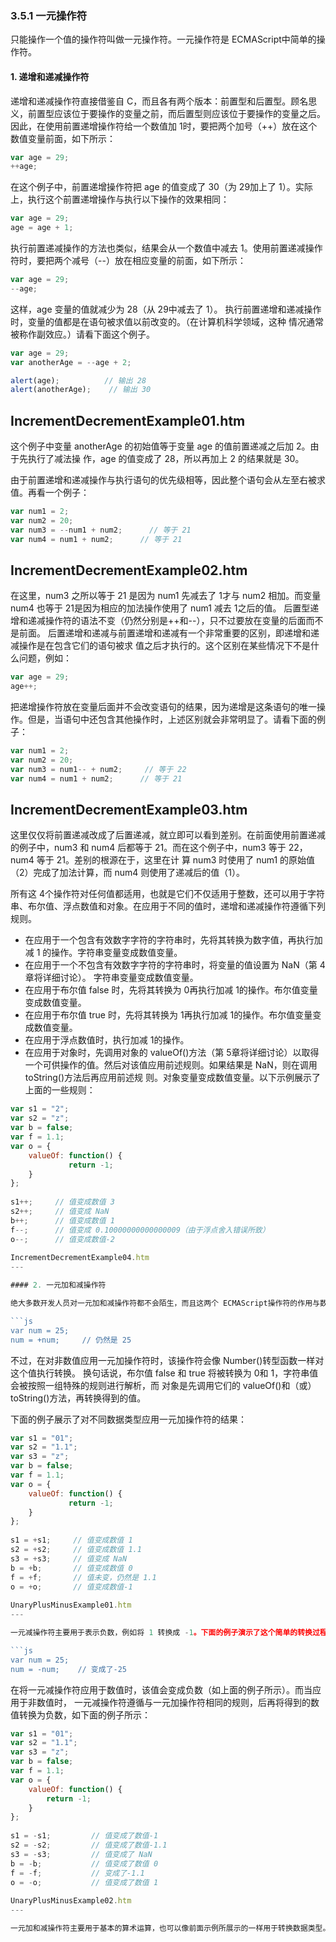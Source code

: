 ### 3.5.1 一元操作符

只能操作一个值的操作符叫做一元操作符。一元操作符是 ECMAScript中简单的操作符。

#### 1. 递增和递减操作符

递增和递减操作符直接借鉴自 C，而且各有两个版本：前置型和后置型。顾名思义，前置型应该位于要操作的变量之前，而后置型则应该位于要操作的变量之后。因此，在使用前置递增操作符给一个数值加 1时，要把两个加号（++）放在这个数值变量前面，如下所示：

 ```js
var age = 29;
++age;
```

在这个例子中，前置递增操作符把 age 的值变成了 30（为 29加上了 1）。实际上，执行这个前置递增操作与执行以下操作的效果相同：

 ```js
var age = 29;
age = age + 1;
```

执行前置递减操作的方法也类似，结果会从一个数值中减去 1。使用前置递减操作符时，要把两个减号（--）放在相应变量的前面，如下所示：

```js
var age = 29;
--age;
```

这样，age 变量的值就减少为 28（从 29中减去了 1）。 执行前置递增和递减操作时，变量的值都是在语句被求值以前改变的。（在计算机科学领域，这种 情况通常被称作副效应。）请看下面这个例子。

```js
var age = 29;
var anotherAge = --age + 2;

alert(age);          // 输出 28
alert(anotherAge);    // 输出 30
```

IncrementDecrementExample01.htm
---

这个例子中变量 anotherAge 的初始值等于变量 age 的值前置递减之后加 2。由于先执行了减法操 作，age 的值变成了 28，所以再加上 2 的结果就是 30。

由于前置递增和递减操作与执行语句的优先级相等，因此整个语句会从左至右被求值。再看一个例子：
 
```js
var num1 = 2;
var num2 = 20;
var num3 = --num1 + num2;      // 等于 21
var num4 = num1 + num2;      // 等于 21
```
 
IncrementDecrementExample02.htm
---

在这里，num3 之所以等于 21 是因为 num1 先减去了 1才与 num2 相加。而变量 num4 也等于 21是因为相应的加法操作使用了 num1 减去 1之后的值。 后置型递增和递减操作符的语法不变（仍然分别是++和--），只不过要放在变量的后面而不是前面。 后置递增和递减与前置递增和递减有一个非常重要的区别，即递增和递减操作是在包含它们的语句被求 值之后才执行的。这个区别在某些情况下不是什么问题，例如：

```js
var age = 29;
age++;
```
 把递增操作符放在变量后面并不会改变语句的结果，因为递增是这条语句的唯一操作。但是，当语句中还包含其他操作时，上述区别就会非常明显了。请看下面的例子：

```js
var num1 = 2;
var num2 = 20;
var num3 = num1-- + num2;     // 等于 22
var num4 = num1 + num2;      // 等于 21
```

IncrementDecrementExample03.htm
---

这里仅仅将前置递减改成了后置递减，就立即可以看到差别。在前面使用前置递减的例子中，num3 和 num4 后都等于 21。而在这个例子中，num3 等于 22，num4 等于 21。差别的根源在于，这里在计 算 num3 时使用了 num1 的原始值（2）完成了加法计算，而 num4 则使用了递减后的值（1）。

所有这 4个操作符对任何值都适用，也就是它们不仅适用于整数，还可以用于字符串、布尔值、浮点数值和对象。在应用于不同的值时，递增和递减操作符遵循下列规则。
- 在应用于一个包含有效数字字符的字符串时，先将其转换为数字值，再执行加减 1 的操作。字符串变量变成数值变量。
- 在应用于一个不包含有效数字字符的字符串时，将变量的值设置为 NaN（第 4章将详细讨论）。 字符串变量变成数值变量。
- 在应用于布尔值 false 时，先将其转换为 0再执行加减 1的操作。布尔值变量变成数值变量。
- 在应用于布尔值 true 时，先将其转换为 1再执行加减 1的操作。布尔值变量变成数值变量。
- 在应用于浮点数值时，执行加减 1的操作。
- 在应用于对象时，先调用对象的 valueOf()方法（第 5章将详细讨论）以取得一个可供操作的值。然后对该值应用前述规则。如果结果是 NaN，则在调用 toString()方法后再应用前述规 则。对象变量变成数值变量。以下示例展示了上面的一些规则：
 

```js
var s1 = "2";
var s2 = "z";
var b = false;
var f = 1.1;
var o = {
    valueOf: function() {
             return -1;
    }
};
 
s1++;     // 值变成数值 3
s2++;     // 值变成 NaN
b++;      // 值变成数值 1
f--;      // 值变成 0.10000000000000009（由于浮点舍入错误所致）
o--;      // 值变成数值-2
 
IncrementDecrementExample04.htm
---

#### 2. 一元加和减操作符

绝大多数开发人员对一元加和减操作符都不会陌生，而且这两个 ECMAScript操作符的作用与数学书上讲的完全一样。一元加操作符以一个加号（+）表示，放在数值前面，对数值不会产生任何影响， 如下面的例子所示：

```js
var num = 25;
num = +num;     // 仍然是 25
```

 不过，在对非数值应用一元加操作符时，该操作符会像 Number()转型函数一样对这个值执行转换。 换句话说，布尔值 false 和 true 将被转换为 0和 1，字符串值会被按照一组特殊的规则进行解析，而 对象是先调用它们的 valueOf()和（或）toString()方法，再转换得到的值。

下面的例子展示了对不同数据类型应用一元加操作符的结果：

```js
var s1 = "01";
var s2 = "1.1";
var s3 = "z";
var b = false;
var f = 1.1;
var o = {
    valueOf: function() {
             return -1;
    }
};
 
s1 = +s1;     // 值变成数值 1
s2 = +s2;     // 值变成数值 1.1
s3 = +s3;     // 值变成 NaN
b = +b;       // 值变成数值 0
f = +f;       // 值未变，仍然是 1.1
o = +o;       // 值变成数值-1
 
UnaryPlusMinusExample01.htm
---

一元减操作符主要用于表示负数，例如将 1 转换成 -1。下面的例子演示了这个简单的转换过程：

```js
var num = 25;
num = -num;    // 变成了-25
```

在将一元减操作符应用于数值时，该值会变成负数（如上面的例子所示）。而当应用于非数值时， 一元减操作符遵循与一元加操作符相同的规则，后再将得到的数值转换为负数，如下面的例子所示：
 
```js
var s1 = "01";
var s2 = "1.1";
var s3 = "z";
var b = false;
var f = 1.1;
var o = {
    valueOf: function() {
        return -1;
    }
};
 
s1 = -s1;         // 值变成了数值-1
s2 = -s2;         // 值变成了数值-1.1
s3 = -s3;         // 值变成了 NaN
b = -b;           // 值变成了数值 0
f = -f;           // 变成了-1.1
o = -o;           // 值变成了数值 1
 
UnaryPlusMinusExample02.htm
---

一元加和减操作符主要用于基本的算术运算，也可以像前面示例所展示的一样用于转换数据类型。